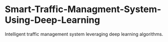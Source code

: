 # Smart-Traffic-Managment-System-Using-Deep-Learning
Intelligent traffic management system leveraging deep learning algorithms.
